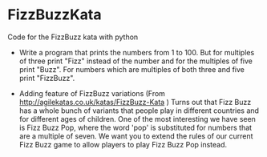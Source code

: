 # FizzBuzzKata
Code for the FizzBuzz kata with python

- Write a program that prints the numbers from 1 to 100. But for multiples of three print "Fizz"
  instead of the number and for the multiples of five print "Buzz". For numbers which are multiples of both
  three and five print "FizzBuzz".

- Adding feature of FizzBuzz variations (From http://agilekatas.co.uk/katas/FizzBuzz-Kata )
  Turns out that Fizz Buzz has a whole bunch of variants that people play in different countries and for different ages of children. One of the most interesting we have seen is Fizz Buzz Pop, where the word 'pop' is substituted for numbers that are a multiple of seven. We want you to extend the rules of our current Fizz Buzz game to allow players to play Fizz Buzz Pop instead.